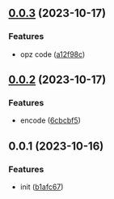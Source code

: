 ## [0.0.3](https://github.com/qq15725/modern-mp4/compare/v0.0.2...v0.0.3) (2023-10-17)


### Features

* opz code ([a12f98c](https://github.com/qq15725/modern-mp4/commit/a12f98c7e4f2b5a2175db7a34b2e80cb7964d631))



## [0.0.2](https://github.com/qq15725/modern-mp4/compare/v0.0.1...v0.0.2) (2023-10-17)


### Features

* encode ([6cbcbf5](https://github.com/qq15725/modern-mp4/commit/6cbcbf58bd158166b2b5f35cd9c13bc26c13f219))



## 0.0.1 (2023-10-16)


### Features

* init ([b1afc67](https://github.com/qq15725/modern-mp4/commit/b1afc67aed027f42393093c1ae1b4d2039141fbe))



